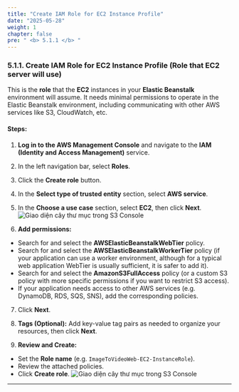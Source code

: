 ```yaml
---
title: "Create IAM Role for EC2 Instance Profile"
date: "2025-05-28"
weight: 1
chapter: false
pre: " <b> 5.1.1 </b> "
---
```


### 5.1.1. Create IAM Role for EC2 Instance Profile (Role that EC2 server will use)

This is the **role** that the **EC2** instances in your **Elastic Beanstalk** environment will assume. It needs minimal permissions to operate in the Elastic Beanstalk environment, including communicating with other AWS services like S3, CloudWatch, etc.

#### Steps:

1. **Log in to the AWS Management Console** and navigate to the **IAM (Identity and Access Management)** service.

2. In the left navigation bar, select **Roles**.

3. Click the **Create role** button.
4. In the **Select type of trusted entity** section, select **AWS service**.
5. In the **Choose a use case** section, select **EC2**, then click **Next**.
![Giao diện cây thư mục trong S3 Console](/images/2.prerequisite/anh12.png)
6. **Add permissions:**
* Search for and select the **AWSElasticBeanstalkWebTier** policy.
* Search for and select the **AWSElasticBeanstalkWorkerTier** policy (if your application can use a worker environment, although for a typical web application WebTier is usually sufficient, it is safer to add it).
* Search for and select the **AmazonS3FullAccess** policy (or a custom S3 policy with more specific permissions if you want to restrict S3 access).
* If your application needs access to other AWS services (e.g. DynamoDB, RDS, SQS, SNS), add the corresponding policies.
7. Click **Next**.
8. **Tags (Optional):** Add key-value tag pairs as needed to organize your resources, then click **Next**.

9. **Review and Create:**
* Set the **Role name** (e.g. `ImageToVideoWeb-EC2-InstanceRole`).
* Review the attached policies.
* Click **Create role**.
![Giao diện cây thư mục trong S3 Console](/images/2.prerequisite/anh13.png)
---